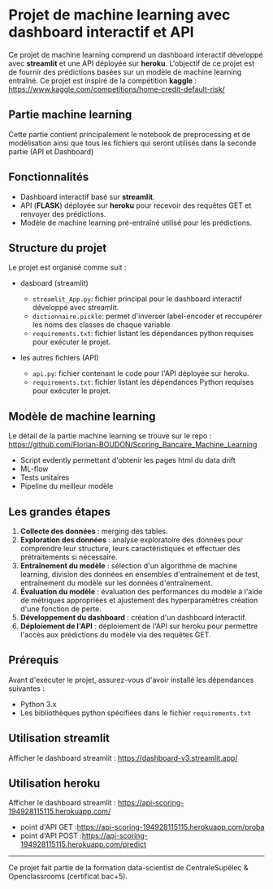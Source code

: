 # Projet de machine learning avec dashboard interactif et API

Ce projet de machine learning comprend un dashboard interactif développé avec **streamlit** et une API déployée sur **heroku**. L'objectif de ce projet est de fournir des prédictions basées sur un modèle de machine learning entraîné.
Ce projet est inspiré de la compétition **kaggle** :    
https://www.kaggle.com/competitions/home-credit-default-risk/

## Partie machine learning
Cette partie contient principalement le notebook de preprocessing et de modélisation ainsi que tous les fichiers qui seront utilisés dans la seconde partie (API et Dashboard)

## Fonctionnalités

- Dashboard interactif basé sur **streamlit**.
- API (**FLASK**) déployée sur **heroku** pour recevoir des requêtes GET et renvoyer des prédictions.
- Modèle de machine learning pré-entraîné utilisé pour les prédictions.

## Structure du projet

Le projet est organisé comme suit :

- dasboard (streamlit)
    -  `streamlit_App.py`: fichier principal pour le dashboard interactif développé avec streamlit.
    -  `dictionnaire.pickle`: permet d'inverser label-encoder et reccupérer les noms des classes de chaque variable
    -  `requirements.txt`: fichier listant les dépendances python requises pour exécuter le projet.

- les autres fichiers (API)
   - `api.py`: fichier contenant le code pour l'API déployée sur heroku.
   - `requirements.txt`: fichier listant les dépendances Python requises pour exécuter le projet.

## Modèle de machine learning

Le détail de la partie machine learning se trouve sur le repo : 
https://github.com/Florian-BOUDON/Scoring_Bancaire_Machine_Learning
- Script evdently permettant d'obtenir les pages html du data drift
- ML-flow 
- Tests unitaires
- Pipeline du meilleur modèle


## Les grandes étapes

1. **Collecte des données** : merging des tables.
2. **Exploration des données** : analyse exploratoire des données pour comprendre leur structure, leurs caractéristiques et effectuer des prétraitements si nécessaire.
3. **Entraînement du modèle** : sélection d'un algorithme de machine learning, division des données en ensembles d'entraînement et de test, entraînement du modèle sur les données d'entraînement.
4. **Évaluation du modèle** : évaluation des performances du modèle à l'aide de métriques appropriées et ajustement des hyperparamètres création d'une fonction de perte.
5. **Développement du dashboard** : création d'un dashboard interactif.
6. **Déploiement de l'API** : déploiement de l'API sur heroku pour permettre l'accès aux prédictions du modèle via des requêtes GET.

## Prérequis

Avant d'exécuter le projet, assurez-vous d'avoir installé les dépendances suivantes :

- Python 3.x
- Les bibliothèques python spécifiées dans le fichier `requirements.txt`


## Utilisation streamlit

Afficher le dashboard streamlit : https://dashboard-v3.streamlit.app/


## Utilisation heroku

Afficher le dashboard streamlit : https://api-scoring-194928115115.herokuapp.com/
- point d'API GET :https://api-scoring-194928115115.herokuapp.com/proba
- point d'API POST :https://api-scoring-194928115115.herokuapp.com/predict    

*********
Ce projet fait partie de la formation data-scientist de CentraleSupélec & Openclassrooms (certificat bac+5).
  
